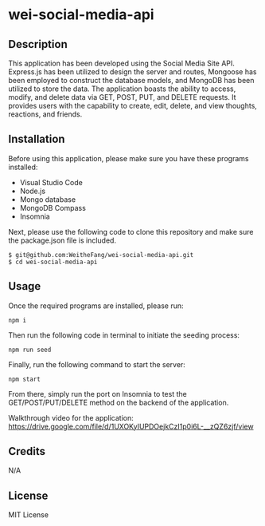 # wei-social-media-api

## Description

This application has been developed using the Social Media Site API. Express.js has been utilized to design the server and routes, Mongoose has been employed to construct the database models, and MongoDB has been utilized to store the data. The application boasts the ability to access, modify, and delete data via GET, POST, PUT, and DELETE requests. It provides users with the capability to create, edit, delete, and view thoughts, reactions, and friends.

## Installation

Before using this application, please make sure you have these programs installed:

- Visual Studio Code
- Node.js
- Mongo database
- MongoDB Compass
- Insomnia

Next, please use the following code to clone this repository and make sure the package.json file is included.

```
$ git@github.com:WeitheFang/wei-social-media-api.git
$ cd wei-social-media-api
```

## Usage

Once the required programs are installed, please run:

```
npm i
```

Then run the following code in terminal to initiate the seeding process:

```
npm run seed
```

Finally, run the following command to start the server:

```
npm start
```

From there, simply run the port on Insomnia to test the GET/POST/PUT/DELETE method on the backend of the application.

Walkthrough video for the application: https://drive.google.com/file/d/1UXOKyIUPDOejkCzI1p0i6L-__zQZ6zjf/view

## Credits

N/A

## License

MIT License

